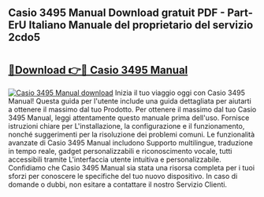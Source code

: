 ## Casio 3495 Manual Download gratuit PDF - Part-ErU Italiano Manuale del proprietario del servizio 2cdo5

# <h2><a href="http://dff1nt.blite.top/?on=Casio+3495+Manual">🔗Download 👉🔴 Casio 3495 Manual</a></h2>

[![Casio 3495 Manual download](https://i.imgur.com/lujVjoI.png)](http://dff1nt.blite.top/?on=Casio+3495+Manual)
Inizia il tuo viaggio oggi con Casio 3495 Manual! Questa guida per l'utente include una guida dettagliata per aiutarti a ottenere il massimo dal tuo Prodotto. Per ottenere il massimo dal tuo Casio 3495 Manual, leggi attentamente questo manuale prima dell'uso. Fornisce istruzioni chiare per L'installazione, la configurazione e il funzionamento, nonché suggerimenti per la risoluzione dei problemi comuni. Le funzionalità avanzate di Casio 3495 Manual includono Supporto multilingue, traduzione in tempo reale, gadget personalizzabili e riconoscimento vocale, tutti accessibili tramite L'interfaccia utente intuitiva e personalizzabile. Confidiamo che Casio 3495 Manual sia stata una risorsa completa per i tuoi sforzi per conoscere le specifiche del tuo nuovo dispositivo. In caso di domande o dubbi, non esitare a contattare il nostro Servizio Clienti.
